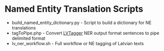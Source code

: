 # Named Entity Translation Scripts
* build_named_entity_dictionary.py - Script to build a dictionary for NE translations 
* tagToPipe.php - Convert [LVTagger](https://github.com/PeterisP/LVTagger) NER output format sentences to pipe delimited format
* lv_ner_workflow.sh - Full workflow or NE tagging of Latvian texts

